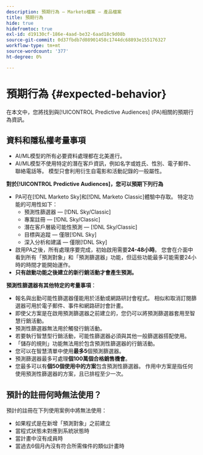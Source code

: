 ```yaml
---
description: 預期行為 — Marketo檔案 — 產品檔案
title: 預期行為
hide: true
hidefromtoc: true
exl-id: d19130cf-186e-4aad-be32-6aad18c9d08b
source-git-commit: 0d37fbdb7d08901458c1744dc68893e155176327
workflow-type: tm+mt
source-wordcount: '377'
ht-degree: 0%

---
```


# 預期行為 {#expected-behavior}

在本文中，您將找到與[!UICONTROL Predictive Audiences] (PA)相關的預期行為資訊。

## 資料和隱私權考量事項

* AI/ML模型的所有必要資料處理都在北美進行。
* AI/ML模型不使用特定的潛在客戶資訊，例如名字或姓氏、性別、電子郵件、聯絡電話等。 模型只會利用衍生自電影和活動記錄的一般屬性。

**對於[!UICONTROL Predictive Audiences]，您可以預期下列行為**

* PA可在[!DNL Marketo Sky]和[!DNL Marketo Classic]體驗中存取。 特定功能的可用性如下：
   * 預測性篩選器 — [!DNL Sky/Classic]
   * 專案註冊 — [!DNL Sky/Classic]
   * 潛在客戶層級可能性預測 — [!DNL Sky/Classic]
   * 目標與追蹤 — 僅限[!DNL Sky]
   * 深入分析和建議 — 僅限[!DNL Sky]
* 啟用PA之後，所有處理序要完成，初始啟用需要&#x200B;**24-48小時**。 您會在介面中看到所有「預測對象」和「預測篩選器」功能，但這些功能最多可能需要24小時的時間才能開始運作。
* **只有啟動功能之後建立的新行銷活動才會產生預測。**

**預測性篩選器有其他特定的考量事項**：

* 報名與出勤可能性篩選器僅能用於活動或網路研討會程式。 相似和取消訂閱篩選器可用於電子郵件、事件和網路研討會計畫。
* 即使父方案是在啟用預測篩選器之前建立的，您仍可以將預測篩選器套用至智慧行銷活動。
* 預測性篩選器無法用於觸發行銷活動。
* 若要執行智慧型行銷活動，可能性篩選器必須與其他一般篩選器搭配使用。
* 「儲存的規則」功能無法用於包含預測性篩選器的行銷活動。
* 您可以在智慧清單中使用&#x200B;**最多5**&#x200B;個預測篩選器。
* 預測篩選器最多可處理&#x200B;**個100萬個合格銷售機會**。
* 您最多可以有&#x200B;**個50個使用中的方案**&#x200B;包含預測性篩選器。 作用中方案是指任何使用預測性篩選器的方案，且已排程至少一次。

## 預計的註冊何時無法使用？

預計的註冊在下列使用案例中將無法使用：

* 如果程式是在新增「預測對象」之前建立
* 當程式狀態未對應到系統狀態時
* 當計畫中沒有成員時
* 當過去6個月內沒有符合所需條件的類似計畫時
